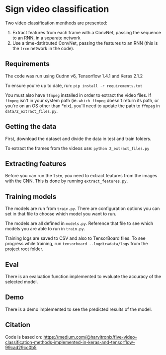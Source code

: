 # Sign video classification 

Two video classification menthods are presented:

1. Extract features from each frame with a ConvNet, passing the sequence to an RNN, in a separate network
1. Use a time-dstirbuted ConvNet, passing the features to an RNN (this is the `lrcn` network in the code).


## Requirements

The code was run using Cudnn v6, Tensorflow 1.4.1 and Keras 2.1.2

To ensure you're up to date, run: `pip install -r requirements.txt`

You must also have `ffmpeg` installed in order to extract the video files. If `ffmpeg` isn't in your system path (ie. `which ffmpeg` doesn't return its path, or you're on an OS other than *nix), you'll need to update the path to `ffmpeg` in `data/2_extract_files.py`.

## Getting the data

First, download the dataset and divide the data in test and train folders.

To extract the frames from the videos use:
`python 2_extract_files.py`

## Extracting features

Before you can run the `lstm`, you need to extract features from the images with the CNN. This is done by running `extract_features.py`. 

## Training models

The models are run from `train.py`. There are configuration options you can set in that file to choose which model you want to run.

The models are all defined in `models.py`. Reference that file to see which models you are able to run in `train.py`.

Training logs are saved to CSV and also to TensorBoard files. To see progress while training, run `tensorboard --logdir=data/logs` from the project root folder.

## Eval

There is an evaluation function implemented to evaluate the accuracy of the selected model.

## Demo

There is a demo implemented to see the predicted results of the model. 


## Citation

Code is based on: https://medium.com/@harvitronix/five-video-classification-methods-implemented-in-keras-and-tensorflow-99cad29cc0b5 

